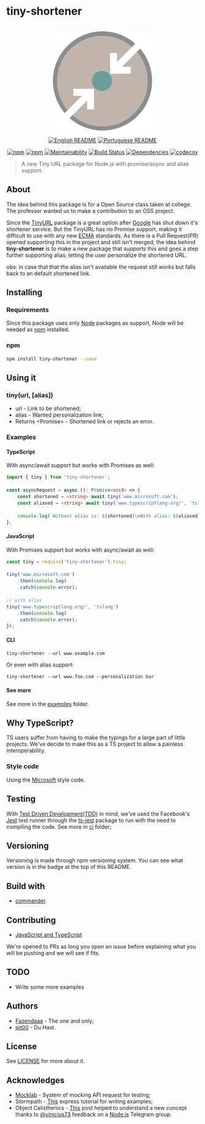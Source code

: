 # tiny-shortener

<div align="center">
    <br>
    <img width="260" src="./logo/tiny-shortener.png" /img>
    <br>

[![English README](https://img.shields.io/badge/Language-EN-blue.svg?longCache=true&style=for-the-badge)](./README.md)
[![Portuguese README](https://img.shields.io/badge/Linguagem-PT-green.svg?longCache=true&style=for-the-badge)](./README.PT.md)


[![npm](https://img.shields.io/npm/v/tiny-shortener.svg?style=flat-square)](https://www.npmjs.com/package/tiny-shortener)
[![npm](https://img.shields.io/npm/dt/tiny-shortener.svg?style=flat-square)](https://www.npmjs.com/package/tiny-shortener)
[![Maintainability](https://api.codeclimate.com/v1/badges/04c334bbe522d8a0823f/maintainability)](https://codeclimate.com/github/Fazendaaa/tiny-shortener/maintainability)
[![Build Status](https://travis-ci.org/Fazendaaa/tiny-shortener.svg?branch=master)](https://travis-ci.org/Fazendaaa/tiny-shortener)
[![Dependencies](https://david-dm.org/Fazendaaa/tiny-shortener.svg?style=flat-square)](https://github.com/Fazendaaa/tiny-shortener/blob/master/package.json)
[![codecov](https://img.shields.io/codecov/c/github/Fazendaaa/endeavor.svg?style=flat-square)](https://codecov.io/gh/Fazendaaa/tiny-shortener)

</div>

> A new Tiny URL package for Node.js with promise/async and alias support.

## About
The idea behind this package is for a Open Source class taken at college. The professor wanted us to make a contribution to an OSS project.

Since the [TinyURL](https://www.npmjs.com/package/tinyurl) package is a great option after [Google](https://www.theverge.com/2018/3/31/17184164/google-alphabet-url-shortening-service-closed) has shut down it's shortener service. But the TinyURL has no Promise support, making it difficult to use with any new [ECMA](https://www.w3schools.com/js/js_versions.asp) standards. As there is a Pull Request(PR) opened supporting this in the project and still isn't merged, the idea behind __tiny-shortener__ is to make a new package that supports this and goes a step further supporting alias, letting the user personalize the shortened URL.

obs: in case that that the alias isn't available the request still works but falls back to an default shortened link.

## Installing
### Requirements
Since this package uses only [Node](https://nodejs.org/) packages as support, Node will be needed as [npm](https://www.npmjs.com/) installed.

### npm
```bash
npm install tiny-shortener --save
```

## Using it

### tiny(url, [alias])
* url <string> - Link to be shortened;
* alias <string> - Wanted personalization link;
* Returns <Promise<string>> - Shortened link or rejects an error.

### Examples
#### TypeScript
With async/await support but works with Promises as well:
```typescript
import { tiny } from 'tiny-shortener';

const asyncRequest = async (): Promise<void> => {
    const shortened = <string> await tiny('www.microsoft.com');
    const aliased = <string> await tiny('www.typescriptlang.org/', 'tslang');

    console.log(`Without alias is: ${shortened}\nWith alias: ${aliased}`);
};
```

#### JavaScript
With Promises support but works with async/await as well:
```javascript
const tiny = require('tiny-shortener').tiny;

tiny('www.microsoft.com')
    .then(console.log)
    .catch(console.error);

// with alias
tiny('www.typescriptlang.org/', 'tslang')
    .then(console.log)
    .catch(console.error);
});
```

#### CLI
```shell
tiny-shortener --url www.example.com
```

Or even with alias support:
```shell
tiny-shortener --url www.foo.com --personalization bar
```

#### See more
See more in the [examples](./examples) folder.

## Why TypeScript?
TS users suffer from having to make the typings for a large part of little projects. We've decide to make this as a TS project to allow a painless interoperability.

### Style code
Using the [Microsoft](https://github.com/Microsoft/tslint-microsoft-contrib) style code.

## Testing
With [Test Driven Development(TDD)](https://en.wikipedia.org/wiki/Test-driven_development) in mind, we've used the Facebook's [Jest](https://facebook.github.io/jest/) test runner through the [ts-jest](https://www.npmjs.com/package/ts-jest) package to run with the need to compiling the code. See more in [ci](./ci) folder;

## Versioning
Versioning is made through npm versioning system. You can see what version is in the badge at the top of this README.

## Build with
* [commander](https://github.com/tj/commander.js).

## Contributing
    
- [JavaScript and TypeScript](
https://www.scaler.com/topics/typescript-vs-javascript/)
    
We're opened to PRs as long you open an issue before explaining what you will be pushing and we will see if fits.

## TODO
* Write some more examples

## Authors
* [Fazendaaa](https://github.com/Fazendaaa) - The one and only;
* [pit00](https://github.com/pit00) - Du Hast.

## License
See [LICENSE](./LICENSE) for more about it.

## Acknowledges
* [Mocklab](app.mocklab.io) - System of mocking API request for testing;
* Stormpath - [This](https://stormpath.com/blog/how-to-write-middleware-for-express-apps) express tutorial for writing examples;
* Object Calisthenics - [This](https://medium.com/web-engineering-vox/improving-code-quality-with-object-calisthenics-aa4ad67a61f1) post helped to understand a new concept thanks to [@vinicius73](https://t.me/vinicius73) feedback on a [Node.js](https://t.me/NodejsBR) Telegram group.
